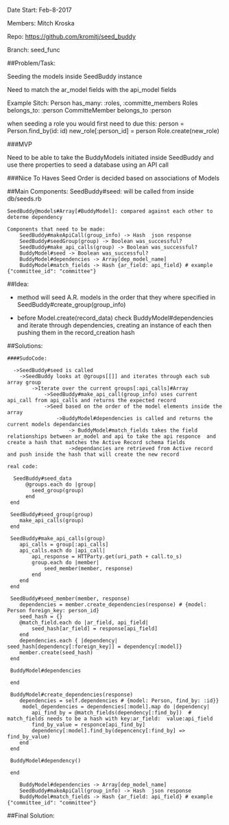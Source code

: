 Date Start: Feb-8-2017

Members: Mitch Kroska

Repo: https://github.com/kromitj/seed_buddy 

Branch: seed_func

##Problem/Task:

Seeding the models inside SeedBuddy instance

Need to match the ar_model fields with the api_model fields

Example Sitch:
Person has_many: :roles, :committe_members
Roles belongs_to: :person
CommitteMember belongs_to :person

when seeding a role you would first need to due this:
person = Person.find_by(id: id)
new_role[:person_id] = person
Role.create(new_role)


###MVP 

Need to be able to take the BuddyModels initiated inside SeedBuddy and use there properties to seed a database using an API call



###Nice To Haves
 Seed Order is decided based on associations of Models 	



##Main Components:
	SeedBuddy#seed: will be called from inside db/seeds.rb


	SeedBuddy@models#Array[#BuddyModel]: compared against each other to determe dependency

	Components that need to be made:
		SeedBuddy#makeApiCall(group_info) -> Hash  json response
		SeedBuddy#seedGroup(group) -> Boolean was_successful?
		SeedBuddy#make_api_calls(group) -> Boolean was_successful?
		BuddyModel#seed -> Boolean was_successful?
		BuddyModel#dependencies -> Array[dep_model_name]
		BuddyModel#match_fields -> Hash {ar_field: api_field} # example {"committee_id": "committee"}


##Idea:
*	method will seed A.R. models in the order that they where specified in SeedBuddy#create_group(group_info)

*	before Model.create(record_data) check BuddyModel#dependencies and iterate through dependencies, creating an instance of each
	then pushing them in the record_creation hash

##Solutions:

	####SudoCode:

	  ->SeedBuddy#seed is called
	  	->SeedBuddy looks at @groups[[]] and iterates through each sub array group
  			->Iterate over the current groups[:api_calls]#Array 
  				->SeedBuddy#make_api_call(group_info) uses current api_call from api_calls and returns the expected record
		  		->Seed based on the order of the model elements inside the array 
		  			->BuddyModel#dependencies is called and returns the current models dependancies
		  				-> BuddyModel#match_fields takes the field relationships between ar_model and api to take the api responce 	and	create a hash that matches the Active Record schema fields
		  				->dependancies are retrieved from Active record and push inside the hash that will create the new record

	real code: 	  			

	  SeedBuddy#seed_data
	      @groups.each do |group| 
	      	seed_group(group)
	      end   
     end

     SeedBuddy#seed_group(group)
     	make_api_calls(group)
     end

     SeedBuddy#make_api_calls(group)
     	api_calls = group[:api_calls]
     	api_calls.each do |api_call|
	     	api_response = HTTParty.get(uri_path + call.to_s)
	     	group.each do |member|
	     		seed_member(member, response)
	     	end       		
     	end
     end

     SeedBuddy#seed_member(member, response)
     	dependencies = member.create_dependencies(response) # {model: Person foreign_key: person_id}
     	seed_hash = {}
     	@match_field.each do |ar_field, api_field| 
     		seed_hash[ar_field] = response[api_field]
     	end
     	dependencies.each { |dependency| seed_hash[dependency[:foreign_key]] = dependency[:model]}
     	member.create(seed_hash)
     end

     BuddyModel#dependencies

     end

     BuddyModel#create_dependencies(response)
     	dependencies = self.dependencies # {model: Person, find_by: :id}}
     	 model_dependencies = dependencies[:model].map do |dependency|
     		api_find_by = @match_fields(dependency[:find_by])  # match_fields needs to be a hash with key:ar_field:  value:api_field
     		find_by_value = responce[api_find_by]
     		dependency[:model].find_by(depencency[:find_by] => find_by_value)
     	end
     end

     BuddyModel#dependency()

     end
	
		BuddyModel#dependencies -> Array[dep_model_name]
		SeedBuddy#makeApiCall(group_info) -> Hash  json response
		BuddyModel#match_fields -> Hash {ar_field: api_field} # example {"committee_id": "committee"}

##Final Solution:



